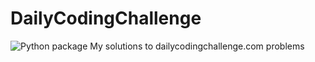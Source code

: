 # DailyCodingChallenge
![Python package](https://github.com/imthefrizzlefry/DailyCodingChallenge/workflows/Python%20package/badge.svg)
My solutions to dailycodingchallenge.com problems
